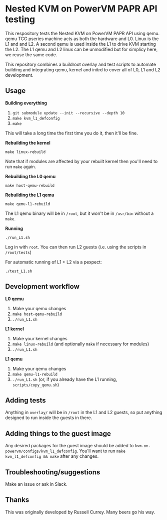 Nested KVM on PowerVM PAPR API testing
======================================

This respository tests the Nested KVM on PowerVM PAPR API using qemu. qemu TCG pseries machine acts as both the hardware and L0. Linux is the L1 and and L2. A second qemu is used inside the L1 to drive KVM starting the L2. The L1 qemu and L2 linux can be unmodified but for simplicy here, we reuse the same code.

This repository combines a buildroot overlay and test scripts to automate building and integrating qemu, kernel and initrd to cover all of L0, L1 and L2 development.

Usage
-----

**Building everything**

1. `git submodule update --init --recursive --depth 10`
2. `make kvm_l1_defconfig`
3. `make`

This will take a long time the first time you do it, then it'll be fine.

**Rebuilding the kernel**

`make linux-rebuild`

Note that if modules are affected by your rebuilt kernel then you'll need to run `make` again.

**Rebuilding the L0 qemu**

`make host-qemu-rebuild`

**Rebuilding the L1 qemu**

`make qemu-l1-rebuild`

The L1 qemu binary will be in `/root`, but it won't be in `/usr/bin` without a `make`.

**Running**

`./run_L1.sh`

Log in with `root`.  You can then run L2 guests (i.e. using the scripts in `/root/tests`)

For automatic running of L1 + L2 via a pexpect:

`./test_L1.sh`

Development workflow
--------------------

**L0 qemu**

1. Make your qemu changes
2. `make host-qemu-rebuild`
3. `./run_L1.sh`

**L1 kernel**

1. Make your kernel changes
2. `make linux-rebuild` (and optionally `make` if necessary for modules)
3. `./run_L1.sh`

**L1 qemu**

1. Make your qemu changes
2. `make qemu-l1-rebuild`
3. `./run_L1.sh` (or, if you already have the L1 running, `scripts/copy_qemu.sh`)

Adding tests
------------

Anything in `overlay/` will be in `/root` in the L1 and L2 guests, so put anything designed to run inside the guests in there.

Adding things to the guest image
--------------------------------

Any desired packages for the guest image should be added to `kvm-on-powervm/configs/kvm_l1_defconfig`.  You'll want to run `make kvm_l1_defconfig && make` after any changes.

Troubleshooting/suggestions
---------------------------

Make an issue or ask in Slack.

Thanks
------
This was originally developed by Russell Currey. Many beers go his way.
